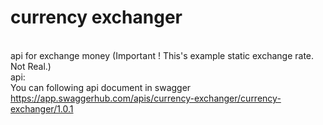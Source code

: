 <h1>currency exchanger</h1>

<br />
api for exchange money (Important ! This's example static exchange rate. Not Real.)
<br />
api:
<br />
You can following api document in swagger
<br />
<a href="https://app.swaggerhub.com/apis/currency-exchanger/currency-exchanger/1.0.1">https://app.swaggerhub.com/apis/currency-exchanger/currency-exchanger/1.0.1</a>
<br />
